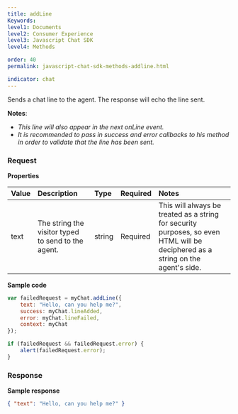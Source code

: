 ```yaml
---
title: addLine
Keywords:
level1: Documents
level2: Consumer Experience
level3: Javascript Chat SDK
level4: Methods

order: 40
permalink: javascript-chat-sdk-methods-addline.html

indicator: chat
---
```


Sends a chat line to the agent. The response will echo the line sent.

**Notes**:

- *This line will also appear in the next onLine event.*
- *It is recommended to pass in success and error callbacks to his method in order to validate that the line has been sent.*

### Request

**Properties**

| Value |  Description | Type | Required | Notes |
| :--- | :--- | :--- | :--- | :--- |
| text	| The string the visitor typed to send to the agent. | string | Required | This will always be treated as a string for security purposes, so even HTML will be deciphered as a string on the agent's side. |

**Sample code**

```javascript
var failedRequest = myChat.addLine({
    text: "Hello, can you help me?",
    success: myChat.lineAdded,
    error: myChat.lineFailed,
    context: myChat
});

if (failedRequest && failedRequest.error) {
    alert(failedRequest.error);
}
```  
                                                                                                                    
### Response

**Sample response**

```json
{ "text": "Hello, can you help me?" }
```